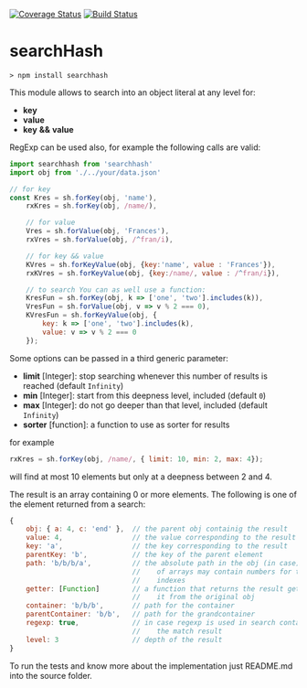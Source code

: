 [![Coverage Status](https://coveralls.io/repos/github/fedeghe/searchHash/badge.svg?branch=master)](https://coveralls.io/github/fedeghe/searchHash?branch=master)
[![Build Status](https://travis-ci.org/fedeghe/searchHash.svg?branch=master)](https://travis-ci.org/fedeghe/searchHash)

# searchHash  

```
> npm install searchhash
```

This module allows to search into an object literal at any level for:
- **key**
- **value**
- **key** **\&\&** **value**

RegExp can be used also, for example the following calls are valid: 

``` js
import searchhash from 'searchhash'
import obj from './../your/data.json'

// for key
const Kres = sh.forKey(obj, 'name'),
    rxKres = sh.forKey(obj, /name/),

    // for value
    Vres = sh.forValue(obj, 'Frances'),
    rxVres = sh.forValue(obj, /^fran/i),

    // for key && value
    KVres = sh.forKeyValue(obj, {key:'name', value : 'Frances'}),
    rxKVres = sh.forKeyValue(obj, {key:/name/, value : /^fran/i}),

    // to search You can as well use a function:
    KresFun = sh.forKey(obj, k => ['one', 'two'].includes(k)),
    VresFun = sh.forValue(obj, v => v % 2 === 0),
    KVresFun = sh.forKeyValue(obj, {
        key: k => ['one', 'two'].includes(k),
        value: v => v % 2 === 0
    });
``` 

Some options can be passed in a third generic parameter:

- **limit** [Integer]: stop searching whenever this number of results is reached (default `Infinity`)
- **min** [Integer]: start from this deepness level, included (default `0`)
- **max** [Integer]: do not go deeper than that level, included (default `Infinity`)
- **sorter** [function]: a function to use as sorter for results

for example  
``` js
rxKres = sh.forKey(obj, /name/, { limit: 10, min: 2, max: 4});
```
will find at most 10 elements but only at a deepness between 2 and 4.



The result is an array containing 0 or more elements. The following is one of the element returned from a  search:

``` js
{ 
    obj: { a: 4, c: 'end' },  // the parent obj containig the result
    value: 4,                 // the value corresponding to the result
    key: 'a',                 // the key corresponding to the result
    parentKey: 'b',           // the key of the parent element
    path: 'b/b/b/a',          // the absolute path in the obj (in case)
                              //    of arrays may contain numbers for the 
                              //    indexes
    getter: [Function]        // a function that returns the result getting
                              //    it from the original obj
    container: 'b/b/b',       // path for the container
    parentContainer: 'b/b',   // path for the grandcontainer
    regexp: true,             // in case regexp is used in search contains 
                              //    the match result
    level: 3                  // depth of the result
}
```

To run the tests and  know more about the implementation just README.md into the source folder.
